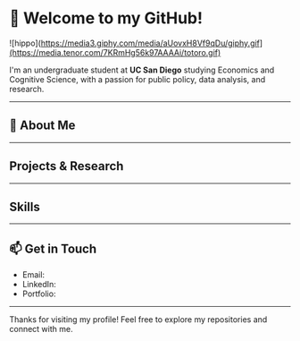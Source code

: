 # 🌟 Welcome to my GitHub! 

![hippo](https://media3.giphy.com/media/aUovxH8Vf9qDu/giphy.gif](https://media.tenor.com/7KRmHg56k97AAAAi/totoro.gif)

I'm an undergraduate student at **UC San Diego** studying Economics and Cognitive Science, with a passion for public policy, data analysis, and research.

---

## 🌱 About Me



---

## Projects & Research


---

## Skills

---

## 📫 Get in Touch

- Email: 
- LinkedIn: 
- Portfolio: 

---

Thanks for visiting my profile! Feel free to explore my repositories and connect with me.
